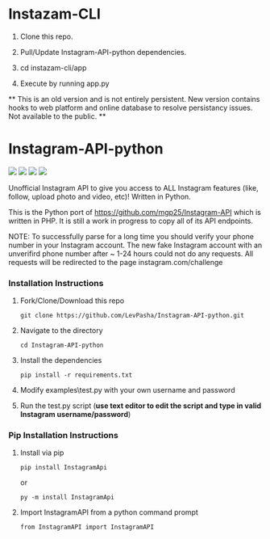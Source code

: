 # Instazam-CLI

1. Clone this repo.

2. Pull/Update Instagram-API-python dependencies.

3. cd instazam-cli/app

4. Execute by running app.py

** This is an old version and is not entirely persistent. New version contains hooks to web platform and online database to resolve persistancy issues. Not available to the public. **


# Instagram-API-python
<a href="https://www.paypal.com/cgi-bin/webscr?cmd=_donations&business=7BMM6JGE73322&lc=US&item_name=GitHub%20donation&currency_code=USD&bn=PP%2dDonationsBF%3abtn_donate_SM%2egif%3aNonHosted" title="Support project"><img src="https://img.shields.io/badge/Support%20project-paypal-brightgreen.svg"></a>
<a href="https://github.com/LevPasha/Instagram-bot-cs" title="Instagram C# bot"><img src="https://img.shields.io/badge/C%23%20InstaBot-v1.0-blue.svg"></a>
<a href="https://github.com/LevPasha/instabot.py" title="python InstaBot"><img src="https://img.shields.io/badge/python%20InstaBot-v1.0.1-blue.svg"></a>
<a href="http://isdb.pw" title="Instagram stories data base"><img src="https://img.shields.io/badge/ISDB.pw-free-purple.svg"></a>

Unofficial Instagram API to give you access to ALL Instagram features (like, follow, upload photo and video, etc)! Written in Python.

This is the Python port of https://github.com/mgp25/Instagram-API which is written in PHP.
It is still a work in progress to copy all of its API endpoints.

NOTE: To successfully parse for a long time you should verify your phone number in your Instagram account. 
The new fake Instagram account with an unverifird phone number after ~ 1-24 hours could not do any requests. All requests will be redirected to the page instagram.com/challenge

### Installation Instructions

1. Fork/Clone/Download this repo

    `git clone https://github.com/LevPasha/Instagram-API-python.git`


2. Navigate to the directory

    `cd Instagram-API-python`


3. Install the dependencies

    `pip install -r requirements.txt`


4. Modify examples\test.py with your own username and password


5. Run the test.py script (**use text editor to edit the script and type in valid Instagram username/password**)



### Pip Installation Instructions
1. Install via pip

    `pip install InstagramApi`

    or

    `py -m install InstagramApi`

2. Import InstagramAPI from a python command prompt

    `from InstagramAPI import InstagramAPI`
